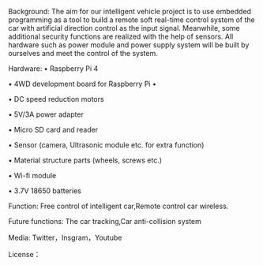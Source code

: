 Background:
The aim for our intelligent vehicle project is to use embedded programming as a tool to build a remote soft real-time control system of the car with artificial direction control as the input signal. Meanwhile, some additional security functions are realized with the help of sensors. All hardware such as power module and power supply system will be built by ourselves and meet the control of the system.

Hardware:
• Raspberry Pi 4
 
• 4WD development board
  for Raspberry Pi •
 
• DC speed reduction motors
 
• 5V/3A power adapter
 
• Micro SD card and reader
 
• Sensor (camera, Ultrasonic module etc. for extra function)
 
• Material structure parts
(wheels, screws etc.)
 
• Wi-fi module
 
• 3.7V 18650 batteries

Function:
Free control of intelligent car,Remote control car wireless.

Future functions:
The car tracking,Car anti-collision system

Media:
Twitter，Insgram，Youtube

License：


